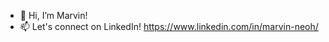 - 👋 Hi, I’m Marvin!
- 📫 Let's connect on LinkedIn! https://www.linkedin.com/in/marvin-neoh/

<!---
marvneo/marvneo is a ✨ special ✨ repository because its `README.md` (this file) appears on your GitHub profile.
You can click the Preview link to take a look at your changes.
--->

